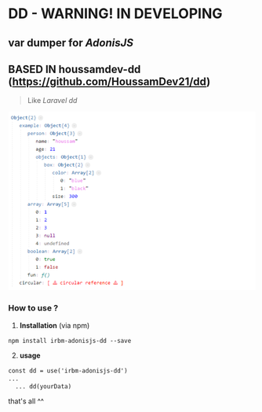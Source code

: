 # DD - WARNING! IN DEVELOPING
## var dumper for *AdonisJS*
## BASED IN houssamdev-dd (https://github.com/HoussamDev21/dd)

> Like *Laravel dd* 

![alt text](./capture.png)

### How to use ?

1. **Installation** (via npm)
```
npm install irbm-adonisjs-dd --save
```

2. **usage**
```
const dd = use('irbm-adonisjs-dd')
...
  ... dd(yourData)
```

that's all ^^ 
